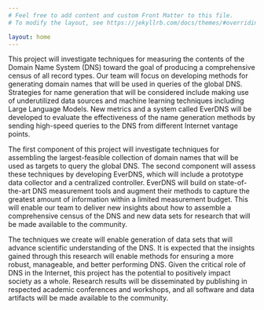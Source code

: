```yaml
---
# Feel free to add content and custom Front Matter to this file.
# To modify the layout, see https://jekyllrb.com/docs/themes/#overriding-theme-defaults

layout: home
---
```


This project will investigate techniques for measuring the contents of the Domain Name System (DNS) toward the goal of producing a comprehensive census of all record types. Our team will focus on developing methods for generating domain names that will be used in queries of the global DNS. Strategies for name generation that will be considered include making use of underutilized data sources and machine learning techniques including Large Language Models. New metrics and a system called EverDNS will be developed to evaluate the effectiveness of the name generation methods by sending high-speed queries to the DNS from different Internet vantage points. 

The first component of this project will investigate techniques for assembling the largest-feasible collection of domain names that will be used as targets to query the global DNS. The second component will assess these techniques by developing EverDNS, which will include a prototype data collector and a centralized controller. EverDNS will build on state-of-the-art DNS measurement tools and augment their methods to capture the greatest amount of information within a limited measurement budget. This will enable our team to deliver new insights about how to assemble a comprehensive census of the DNS and new data sets for research that will be made available to the community. 

The techniques we create will enable generation of data sets that will advance scientific understanding of the DNS. It is expected that the insights gained through this research will enable methods for ensuring a more robust, manageable, and better performing DNS. Given the critical role of DNS in the Internet, this project has the potential to positively impact society as a whole. Research results will be disseminated by publishing in respected academic conferences and workshops, and all software and data artifacts will be made available to the community. 